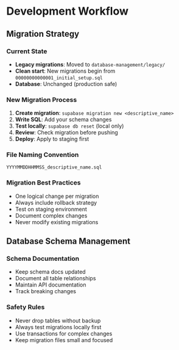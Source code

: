 # Development Workflow

## Migration Strategy

### Current State
- **Legacy migrations**: Moved to `database-management/legacy/`
- **Clean start**: New migrations begin from `00000000000001_initial_setup.sql`
- **Database**: Unchanged (production safe)

### New Migration Process
1. **Create migration**: `supabase migration new <descriptive_name>`
2. **Write SQL**: Add your schema changes
3. **Test locally**: `supabase db reset` (local only)
4. **Review**: Check migration before pushing
5. **Deploy**: Apply to staging first

### File Naming Convention
```
YYYYMMDDHHMMSS_descriptive_name.sql
```

### Migration Best Practices
- One logical change per migration
- Always include rollback strategy
- Test on staging environment
- Document complex changes
- Never modify existing migrations

## Database Schema Management

### Schema Documentation
- Keep schema docs updated
- Document all table relationships
- Maintain API documentation
- Track breaking changes

### Safety Rules
- Never drop tables without backup
- Always test migrations locally first
- Use transactions for complex changes
- Keep migration files small and focused
